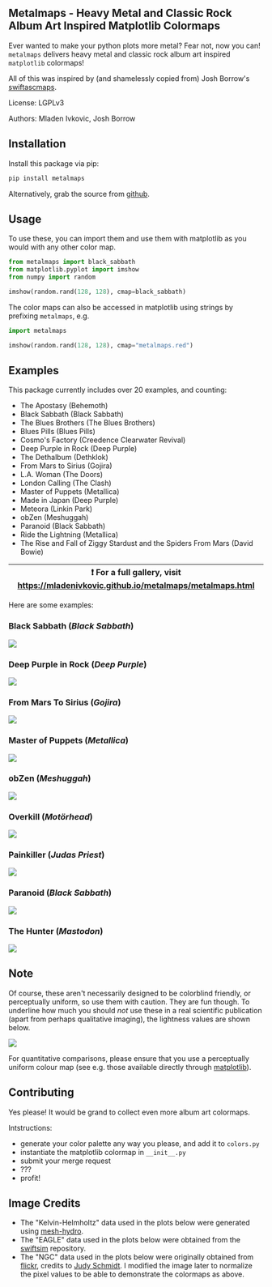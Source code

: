 ## Metalmaps - Heavy Metal and Classic Rock Album Art Inspired Matplotlib Colormaps

Ever wanted to make your python plots more metal? Fear not, now you can! `metalmaps`
delivers heavy metal and classic rock album art inspired `matplotlib` colormaps!

All of this was inspired by (and shamelessly copied from) Josh Borrow's 
[swiftascmaps](https://github.com/jborrow/swiftascmaps).

License: LGPLv3

Authors: Mladen Ivkovic, Josh Borrow




Installation
------------------

Install this package via pip:

```bash
pip install metalmaps
```

Alternatively, grab the source from [github](https://github.com/mladenivkovic/metalmaps).


Usage
-----

To use these, you can import them and use them
with matplotlib as you would with any other color map.

```python
from metalmaps import black_sabbath
from matplotlib.pyplot import imshow
from numpy import random

imshow(random.rand(128, 128), cmap=black_sabbath)
```

The color maps can also be accessed in matplotlib using strings
by prefixing `metalmaps`, e.g.

```python
import metalmaps

imshow(random.rand(128, 128), cmap="metalmaps.red")
```



Examples
--------

This package currently includes over 20 examples, and counting: 

+   The Apostasy (Behemoth)
+   Black Sabbath (Black Sabbath)
+   The Blues Brothers (The Blues Brothers)
+   Blues Pills (Blues Pills)
+   Cosmo's Factory (Creedence Clearwater Revival)
+   Deep Purple in Rock (Deep Purple)
+   The Dethalbum (Dethklok)
+   From Mars to Sirius (Gojira)
+   L.A. Woman (The Doors)
+   London Calling (The Clash)
+   Master of Puppets (Metallica)
+   Made in Japan (Deep Purple)
+   Meteora (Linkin Park)
+   obZen (Meshuggah)
+   Paranoid (Black Sabbath)
+   Ride the Lightning (Metallica)
+   The Rise and Fall of Ziggy Stardust and the Spiders From Mars (David Bowie)

| :exclamation:  For a full gallery, visit https://mladenivkovic.github.io/metalmaps/metalmaps.html  |
|----------------------------------------------------------------------------------------------------|

Here are some examples:


### Black Sabbath (_Black Sabbath_)

![](images/black_sabbath.jpg)

### Deep Purple in Rock (_Deep Purple_)

![](images/deep_purple_in_rock.jpg)

### From Mars To Sirius (_Gojira_)

![](images/from_mars_to_sirius.jpg)

### Master of Puppets (_Metallica_)

![](images/master_of_puppets.jpg)

### obZen (_Meshuggah_)

![](images/obzen.jpg)

### Overkill (_Motörhead_)

![](images/overkill.jpg)

### Painkiller (_Judas Priest_)

![](images/painkiller.jpg)

### Paranoid (_Black Sabbath_)

![](images/paranoid.jpg)


### The Hunter (_Mastodon_)

![](images/the_hunter.jpg)





Note
----

Of course, these aren't necessarily designed to be colorblind
friendly, or perceptually uniform, so use them with caution.
They are fun though. To underline how much you should
_not_ use these in a real scientific publication (apart from
perhaps qualitative imaging), the lightness values are shown
below.

![](images/lightness.png)

For quantitative comparisons, please ensure that you use a
perceptually uniform colour map (see e.g. those available
directly through [matplotlib](https://matplotlib.org/3.7.0/tutorials/colors/colormaps.html)).




Contributing
------------

Yes please! It would be grand to collect even more album art colormaps.

Intstructions:

+ generate your color palette any way you please, and add it to `colors.py`
+ instantiate the matplotlib colormap in `__init__.py`
+ submit your merge request
+ ???
+ profit!



Image Credits
-------------

+ The "Kelvin-Helmholtz" data used in the plots below were generated using [mesh-hydro](https://github.com/mladenivkovic/mesh-hydro).
+ The "EAGLE" data used in the plots below were obtained from the [swiftsim](https://github.com/SWIFTSIM/SWIFT) repository.
+ The "NGC" data used in the plots below were originally obtained from [flickr](https://www.flickr.com/photos/geckzilla/52040747525/), credits to [Judy Schmidt](https://www.flickr.com/people/geckzilla/). I modified the image later to normalize the pixel values to be able to demonstrate the colormaps as above.
